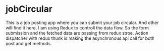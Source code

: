 # jobCircular
This is a job posting app where you can submit your job circular. And other will find it here.
I am using Redux to controll the data flow. So the form submission and the fetched data are passing from redux stroe.
Action dispatcher with redux thunk is making the asynchronous api call for both post and get methods.
